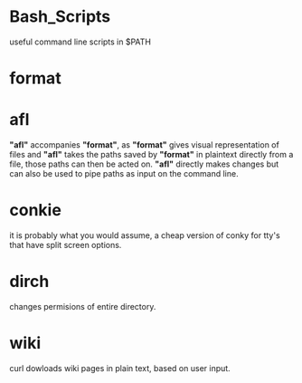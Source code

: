 # Bash_Scripts

useful command line scripts in $PATH


# format
# afl

**"afl"** accompanies **"format"**, as **"format"** gives visual representation of files and **"afl"** takes the paths saved 
by **"format"** in plaintext directly from a file, those paths can then be acted on. **"afl"** directly makes changes but 
can also be used to pipe paths as input on the command line.

# conkie
it is probably what you would assume, a cheap version of conky for tty's that have split screen options.

# dirch
changes permisions of entire directory.

# wiki
curl dowloads wiki pages in plain text, based on user input.

